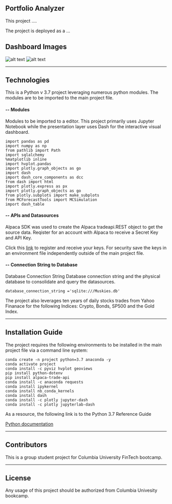 
## Portfolio Analyzer
This project ....

The project is deployed as a ...

## Dashboard Images
![alt text]()
![alt text]()

- - - 
## Technologies

This is a Python v 3.7 project leveraging numerous python modules. The modules are to be imported to the main project file.

#### -- Modules
Modules to be imported to a editor. This project primarily uses Jupyter Notebook while the presentation layer uses Dash for the interactive visual dashboard.
```
import pandas as pd
import numpy as np
from pathlib import Path
import sqlalchemy
%matplotlib inline
import hvplot.pandas
import plotly.graph_objects as go
import dash
import dash_core_components as dcc
from dash import html
import plotly.express as px
import plotly.graph_objects as go
from plotly.subplots import make_subplots
from MCForecastTools import MCSimulation
import dash_table
```

#### -- APIs and Datasources
Alpaca SDK was used to create the Alpaca tradeapi.REST object to get the source data. Reqister for an account with Alpaca to receive a Secret Key and API Key.

Click this [link](https://app.alpaca.markets/login) to register and receive your keys. For security save the keys in an environment file independently outside of the main project file. 

#### -- Connection String to Database
Database Connection String
Database connection string and the physical database to consolidate and query the datasources.

```
database_connection_string ='sqlite:///Muskies.db'
```
The project also leverages ten years of daily stocks trades from Yahoo Finanace for the following Indices: Crypto, Bonds, SP500 and the Gold Index.

- - - 
## Installation Guide
The project requires the following environments to be installed in the main project file via a command line system:

```
conda create -n project python=3.7 anaconda -y
conda activate project
conda install -c pyviz hvplot geoviews
pip install python-dotenv
pip install alpaca-trade-api
conda install -c anaconda requests
conda install ipykernel
conda install nb_conda_kernels
conda install dash
conda install -c plotly jupyter-dash
conda install -c plotly jupyterlab-dash
```

As a resource, the following link is to the Python 3.7 Reference Guide 

[Python documentation](https://docs.python.org/3.7/)


- - - 
## Contributors
This is a group student project for Columbia University FinTech bootcamp.

- - - 
## License
Any usage of this project should be authorized from Columbia Univesity bookcamp.

